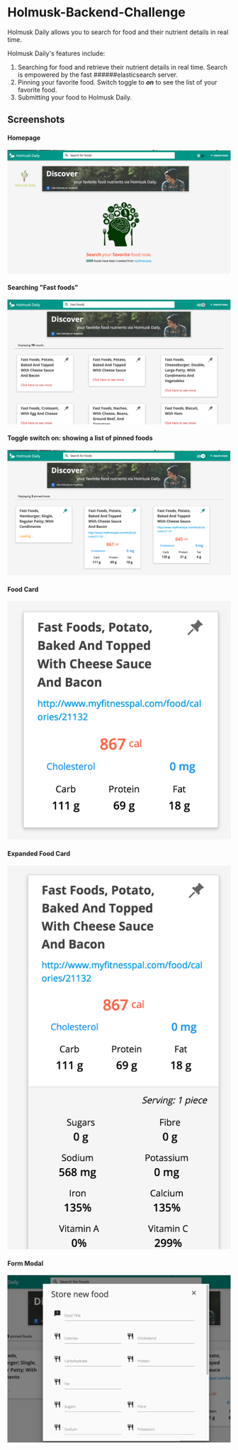 # Holmusk-Backend-Challenge

Holmusk Daily allows you to search for food and their nutrient details in real time. 

Holmusk Daily's features include:

1. Searching for food and retrieve their nutrient details in real time. Search is empowered by the fast ######elasticsearch server.
2. Pinning your favorite food. Switch toggle to **_on_** to see the list of your favorite food.
3. Submitting your food to Holmusk Daily.


## Screenshots

#### Homepage
<img src="https://github.com/Thearith/Holmusk-Backend-Challenge/blob/master/Screenshot/Homepage.png">

#### Searching "Fast foods"
<img src="https://github.com/Thearith/Holmusk-Backend-Challenge/blob/master/Screenshot/Search%20mode.png">

#### Toggle switch on: showing a list of pinned foods
<img src="https://github.com/Thearith/Holmusk-Backend-Challenge/blob/master/Screenshot/Pin%20mode.png">

#### Food Card
<img src="https://github.com/Thearith/Holmusk-Backend-Challenge/blob/master/Screenshot/Food%20Card.png">

#### Expanded Food Card
<img src="https://github.com/Thearith/Holmusk-Backend-Challenge/blob/master/Screenshot/Expanded%20Food%20Card.png">

#### Form Modal
<img src="https://github.com/Thearith/Holmusk-Backend-Challenge/blob/master/Screenshot/Form%20Modal.png">





